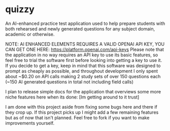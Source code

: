 # quizzy
An AI-enhanced practice test application used to help prepare students with both rehearsed and newly generated questions for any subject domain, academic or otherwise.

NOTE: AI ENHANCED ELEMENTS REQUIRES A VALID OPENAI API KEY, YOU CAN GET ONE HERE: https://platform.openai.com/api-keys
Please note that the application in no way requires an API key to use its basic features, so feel free to trial the software first before looking into getting a key to use it. If you decide to get a key, keep in mind that this software was designed to prompt as cheaply as possible, and throughout development I only spent about ~$0.20 on API calls making 2 study sets of over 150 questions each (~150 AI generated questions in total not including field calls)

I plan to release simple docs for the application that overviews some more niche features here when its done: [Im getting around to it trust]

I am done with this project aside from fixing some bugs here and there if they crop up. If this project picks up I might add a few remaining features but as of now that isn't planned. Feel free to fork if you want to make improvements yourself.
